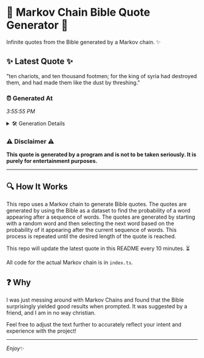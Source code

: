 # 📖 Markov Chain Bible Quote Generator 📖

Infinite quotes from the Bible generated by a Markov chain. ✨

## ✨ Latest Quote ✨
"ten chariots, and ten thousand footmen; for the king of syria had destroyed them, and had made them like the dust by threshing."

### ⏰ Generated At
*3:55:55 PM*

<details>
    <summary>🛠️ Generation Details</summary>
    <p>
        <strong>🌱 Seed:</strong> ten<br>
        <strong>🔄 Iterations:</strong> 22<br>
        <strong>📜 Context History:</strong><br>[ ten ]: chariots,<br>[ ten, chariots, ]: and<br>[ ten, chariots,, and ]: ten<br>[ ten, chariots,, and, ten ]: thousand<br>[ ten, chariots,, and, ten, thousand ]: footmen;<br>[ ten, chariots,, and, ten, thousand, footmen; ]: for<br>[ chariots,, and, ten, thousand, footmen;, for ]: the<br>[ and, ten, thousand, footmen;, for, the ]: king<br>[ ten, thousand, footmen;, for, the, king ]: of<br>[ thousand, footmen;, for, the, king, of ]: syria<br>[ footmen;, for, the, king, of, syria ]: had<br>[ for, the, king, of, syria, had ]: destroyed<br>[ the, king, of, syria, had, destroyed ]: them,<br>[ king, of, syria, had, destroyed, them, ]: and<br>[ of, syria, had, destroyed, them,, and ]: had<br>[ syria, had, destroyed, them,, and, had ]: made<br>[ had, destroyed, them,, and, had, made ]: them<br>[ destroyed, them,, and, had, made, them ]: like<br>[ them,, and, had, made, them, like ]: the<br>[ and, had, made, them, like, the ]: dust<br>[ had, made, them, like, the, dust ]: by<br>[ made, them, like, the, dust, by ]: threshing.<br>
    </p>
</details>

### ⚠️ Disclaimer ⚠️
**This quote is generated by a program and is not to be taken seriously. It is purely for entertainment purposes.**

---

## 🔍 How It Works

This repo uses a Markov chain to generate Bible quotes. The quotes are generated by using the Bible as a dataset to find the probability of a word appearing after a sequence of words. The quotes are generated by starting with a random word and then selecting the next word based on the probability of it appearing after the current sequence of words. This process is repeated until the desired length of the quote is reached.

This repo will update the latest quote in this README every 10 minutes. ⏳

All code for the actual Markov chain is in `index.ts`.

## ❓ Why

I was just messing around with Markov Chains and found that the Bible surprisingly yielded good results when prompted. 
It was suggested by a friend, and I am in no way christian.

Feel free to adjust the text further to accurately reflect your intent and experience with the project!

---

*Enjoy*✨
